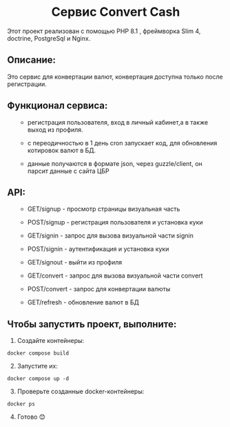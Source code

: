 <h1 align="center">Сервис Convert Cash</h1>
  <p> Этот проект реализован с помощью PHP 8.1 , фреймворка Slim 4, doctrine, PostgreSql и Nginx.
 <h2>Описание:</h2>
  <p> Это сервис для конвертации валют, конвертация доступна только после регистрации.</p>
<h2>Функционал сервиса:</h2>
<ul>
 
- регистрация пользователя, вход в личный кабинет,а в также выход из профиля.
 
- с переодичностью в 1 день cron запускает код, для обновления котировок валют в БД.

- данные получаются в формате json, через guzzle/client, он парсит данные с сайта ЦБР
 
</ul>

<h2>API:</h2>
<ul>

- GET/signup - просмотр страницы визуальная часть

- POST/signup - регистрация пользователя и установка куки

- GET/signin - запрос для вызова визуальной части signin

- POST/signin - аутентификация и установка куки

- GET/signout - выйти из профиля

- GET/convert - запрос для вызова визуальной части convert

- POST/convert - запрос для конвертации валюты

- GET/refresh - обновление валют в БД

</ul>

<h2>Чтобы запустить проект, выполните:</h2>

 1. Создайте контейнеры:

```docker compose build```

2. Запустите их:

```docker compose up -d```

3. Проверьте созданные docker-контейнеры:

```docker ps```

4. Готово 😊
